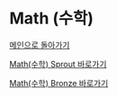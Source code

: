 # Math (수학)

[메인으로 돌아가기](https://github.com/SSUHYUNKIM/Algorithm)

[Math(수학) Sprout 바로가기](https://github.com/SSUHYUNKIM/Algorithm/blob/main/math/solution/Sprout/README.md)

[Math(수학) Bronze 바로가기](https://github.com/SSUHYUNKIM/Algorithm/blob/main/math/solution/Bronze/README.md)

